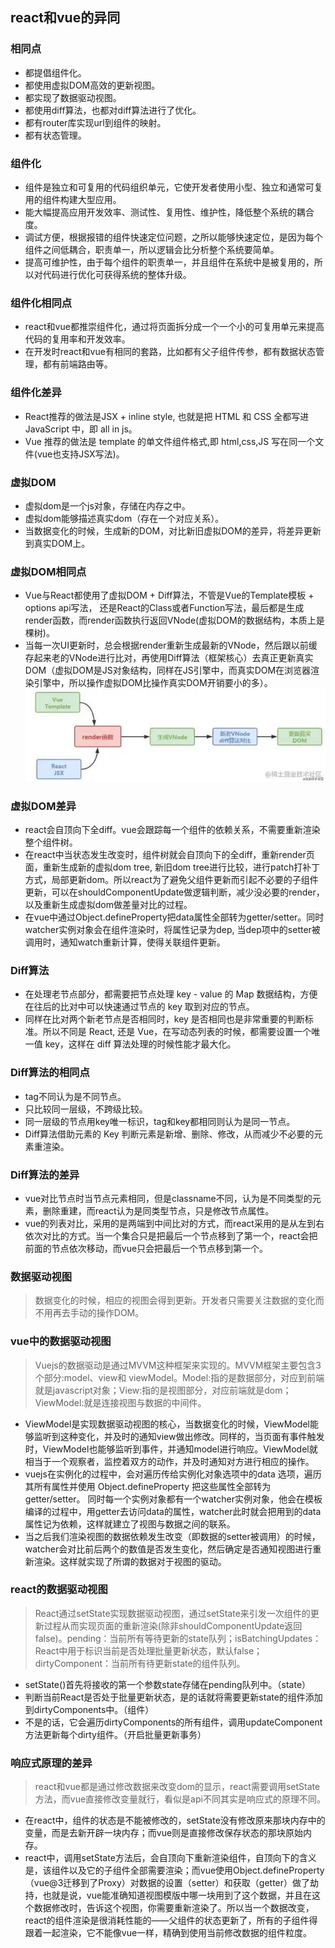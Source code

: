 ## react和vue的异同
### 相同点
- 都提倡组件化。
- 都使用虚拟DOM高效的更新视图。
- 都实现了数据驱动视图。
- 都使用diff算法，也都对diff算法进行了优化。
- 都有router库实现url到组件的映射。
- 都有状态管理。
### 组件化
- 组件是独立和可复用的代码组织单元，它使开发者使用小型、独立和通常可复用的组件构建大型应用。
- 能大幅提高应用开发效率、测试性、复用性、维护性，降低整个系统的耦合度。
- 调试方便，根据报错的组件快速定位问题，之所以能够快速定位，是因为每个组件之间低耦合，职责单一，所以逻辑会比分析整个系统要简单。
- 提高可维护性，由于每个组件的职责单一，并且组件在系统中是被复用的，所以对代码进行优化可获得系统的整体升级。
### 组件化相同点
- react和vue都推崇组件化，通过将页面拆分成一个一个小的可复用单元来提高代码的复用率和开发效率。
- 在开发时react和vue有相同的套路，比如都有父子组件传参，都有数据状态管理，都有前端路由等。
### 组件化差异
- React推荐的做法是JSX + inline style, 也就是把 HTML 和 CSS 全都写进 JavaScript 中，即 all in js。
- Vue 推荐的做法是 template 的单文件组件格式,即 html,css,JS 写在同一个文件(vue也支持JSX写法)。
### 虚拟DOM
- 虚拟dom是一个js对象，存储在内存之中。
- 虚拟dom能够描述真实dom（存在一个对应关系）。
- 当数据变化的时候，生成新的DOM，对比新旧虚拟DOM的差异，将差异更新到真实DOM上。
### 虚拟DOM相同点
- Vue与React都使用了虚拟DOM + Diff算法，不管是Vue的Template模板 + options api写法， 还是React的Class或者Function写法，最后都是生成render函数，而render函数执行返回VNode(虚拟DOM的数据结构，本质上是棵树)。
- 当每一次UI更新时，总会根据render重新生成最新的VNode，然后跟以前缓存起来老的VNode进行比对，再使用Diff算法（框架核心）去真正更新真实DOM（虚拟DOM是JS对象结构，同样在JS引擎中，而真实DOM在浏览器渲染引擎中，所以操作虚拟DOM比操作真实DOM开销要小的多）。
![虚拟DOM](./img/%E8%99%9A%E6%8B%9FDOM.jpg)
### 虚拟DOM差异
- react会自顶向下全diff。vue会跟踪每一个组件的依赖关系，不需要重新渲染整个组件树。
- 在react中当状态发生改变时，组件树就会自顶向下的全diff，重新render页面，重新生成新的虚拟dom tree, 新旧dom tree进行比较，进行patch打补丁方式，局部更新dom。所以react为了避免父组件更新而引起不必要的子组件更新，可以在shouldComponentUpdate做逻辑判断，减少没必要的render，以及重新生成虚拟dom做差量对比的过程。
- 在vue中通过Object.defineProperty把data属性全部转为getter/setter。同时watcher实例对象会在组件渲染时，将属性记录为dep, 当dep项中的setter被调用时，通知watch重新计算，使得关联组件更新。
### Diff算法
- 在处理老节点部分，都需要把节点处理 key - value 的 Map 数据结构，方便在往后的比对中可以快速通过节点的 key 取到对应的节点。
- 同样在比对两个新老节点是否相同时，key 是否相同也是非常重要的判断标准。所以不同是 React, 还是 Vue，在写动态列表的时候，都需要设置一个唯一值 key，这样在 diff 算法处理的时候性能才最大化。
### Diff算法的相同点
- tag不同认为是不同节点。
- 只比较同一层级，不跨级比较。
- 同一层级的节点用key唯一标识，tag和key都相同则认为是同一节点。
- Diff算法借助元素的 Key 判断元素是新增、删除、修改，从而减少不必要的元素重渲染。
### Diff算法的差异
- vue对比节点时当节点元素相同，但是classname不同，认为是不同类型的元素，删除重建，而react认为是同类型节点，只是修改节点属性。
- vue的列表对比，采用的是两端到中间比对的方式，而react采用的是从左到右依次对比的方式。当一个集合只是把最后一个节点移到了第一个，react会把前面的节点依次移动，而vue只会把最后一个节点移到第一个。
### 数据驱动视图
> 数据变化的时候，相应的视图会得到更新。开发者只需要关注数据的变化而不用再去手动的操作DOM。

### vue中的数据驱动视图
> Vuejs的数据驱动是通过MVVM这种框架来实现的。MVVM框架主要包含3个部分:model、view和 viewModel。Model:指的是数据部分，对应到前端就是javascript对象；View:指的是视图部分，对应前端就是dom；ViewModel:就是连接视图与数据的中间件。

- ViewModel是实现数据驱动视图的核心，当数据变化的时候，ViewModel能够监听到这种变化，并及时的通知view做出修改。同样的，当页面有事件触发时，ViewModel也能够监听到事件，并通知model进行响应。ViewModel就相当于一个观察者，监控着双方的动作，并及时通知对方进行相应的操作。
- vuejs在实例化的过程中，会对遍历传给实例化对象选项中的data 选项，遍历其所有属性并使用 Object.defineProperty 把这些属性全部转为 getter/setter。
同时每一个实例对象都有一个watcher实例对象，他会在模板编译的过程中，用getter去访问data的属性，watcher此时就会把用到的data属性记为依赖，这样就建立了视图与数据之间的联系。
- 当之后我们渲染视图的数据依赖发生改变（即数据的setter被调用）的时候，watcher会对比前后两个的数值是否发生变化，然后确定是否通知视图进行重新渲染。这样就实现了所谓的数据对于视图的驱动。
### react的数据驱动视图
> React通过setState实现数据驱动视图，通过setState来引发一次组件的更新过程从而实现页面的重新渲染(除非shouldComponentUpdate返回false)。pending：当前所有等待更新的state队列；isBatchingUpdates：React中用于标识当前是否处理批量更新状态，默认false；dirtyComponent：当前所有待更新state的组件队列。

- setState()首先将接收的第一个参数state存储在pending队列中。（state）
- 判断当前React是否处于批量更新状态，是的话就将需要更新state的组件添加到dirtyComponents中。（组件）
- 不是的话，它会遍历dirtyComponents的所有组件，调用updateComponent方法更新每个dirty组件。（开启批量更新事务）
### 响应式原理的差异
> react和vue都是通过修改数据来改变dom的显示，react需要调用setState方法，而vue直接修改变量就行，看似是api不同其实是响应式的原理不同。

- 在react中，组件的状态是不能被修改的，setState没有修改原来那块内存中的变量，而是去新开辟一块内存；而vue则是直接修改保存状态的那块原始内存。
- react中，调用setState方法后，会自顶向下重新渲染组件，自顶向下的含义是，该组件以及它的子组件全部需要渲染；而vue使用Object.defineProperty（vue@3迁移到了Proxy）对数据的设置（setter）和获取（getter）做了劫持，也就是说，vue能准确知道视图模版中哪一块用到了这个数据，并且在这个数据修改时，告诉这个视图，你需要重新渲染了。所以当一个数据改变，react的组件渲染是很消耗性能的——父组件的状态更新了，所有的子组件得跟着一起渲染，它不能像vue一样，精确到使用当前修改数据的组件粒度。
